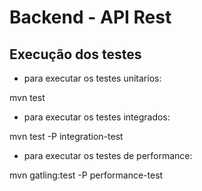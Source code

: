 # Backend - API Rest

## Execução dos testes

- para executar os testes unitarios:

mvn test

- para executar os testes integrados:

mvn test -P integration-test

- para executar os testes de performance:

mvn gatling:test -P performance-test


